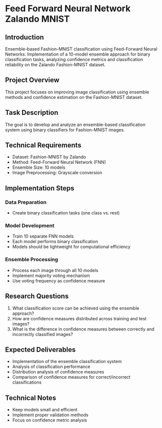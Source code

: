 # Feed Forward Neural Network  Zalando MNIST

## Introduction
Ensemble-based Fashion-MNIST classification using Feed-Forward Neural Networks.
Implementation of a 10-model ensemble approach for binary classification tasks, analyzing confidence metrics and
classification reliability on the Zalando Fashion-MNIST dataset.

## Project Overview
This project focuses on improving image classification using ensemble methods and confidence estimation on the
Fashion-MNIST dataset.

## Task Description
The goal is to develop and analyze an ensemble-based classification system using binary classifiers for Fashion-MNIST
images.

## Technical Requirements
- Dataset: Fashion-MNIST by Zalando
- Method: Feed-Forward Neural Network (FNN)
- Ensemble Size: 10 models
- Image Preprocessing: Grayscale conversion

## Implementation Steps
### Data Preparation
- Create binary classification tasks (one class vs. rest)

### Model Development
- Train 10 separate FNN models
- Each model performs binary classification
- Models should be lightweight for computational efficiency

### Ensemble Processing
- Process each image through all 10 models
- Implement majority voting mechanism
- Use voting frequency as confidence measure

## Research Questions
1. What classification score can be achieved using the ensemble approach?
2. How are confidence measures distributed across training and test images?
3. What is the difference in confidence measures between correctly and incorrectly classified images?

## Expected Deliverables
- Implementation of the ensemble classification system
- Analysis of classification performance
- Distribution analysis of confidence measures
- Comparison of confidence measures for correct/incorrect classifications

## Technical Notes
- Keep models small and efficient
- Implement proper validation methods
- Focus on confidence metric analysis